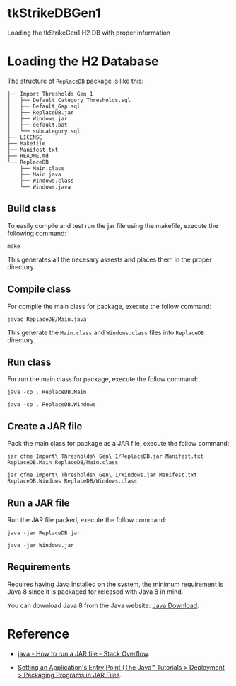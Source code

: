 # tkStrikeDBGen1
Loading the tkStrikeGen1 H2 DB with proper information

Loading the H2 Database
=======================

The structure of ``ReplaceDB`` package is like this:
```
├── Import Thresholds Gen 1
│   ├── Default_Category_Thresholds.sql
│   ├── Default_Gap.sql
│   ├── ReplaceDB.jar
│   ├── Windows.jar
│   ├── default.bat
│   └── subcategory.sql
├── LICENSE
├── Makefile
├── Manifest.txt
├── README.md
└── ReplaceDB
    ├── Main.class
    ├── Main.java
    ├── Windows.class
    └── Windows.java
```

Build class
-------------
To easily compile and test run the jar file using the makefile, execute the following command:

  `make`

This generates all the necesary assests and places them in the proper directory.

Compile class
-------------

For compile the main class for package, execute the follow command:

  `javac ReplaceDB/Main.java`

This generate the ``Main.class`` and ``Windows.class`` files into ``ReplaceDB`` directory.

Run class
---------

For run the main class for package, execute the follow command:

  `java -cp . ReplaceDB.Main`

  `java -cp . ReplaceDB.Windows`

Create a JAR file
-----------------

Pack the main class for package as a JAR file, execute the follow command:

  `jar cfme Import\ Thresholds\ Gen\ 1/ReplaceDB.jar Manifest.txt ReplaceDB.Main ReplaceDB/Main.class`

  `jar cfme Import\ Thresholds\ Gen\ 1/Windows.jar Manifest.txt ReplaceDB.Windows ReplaceDB/Windows.class`


Run a JAR file
--------------

Run the JAR file packed, execute the follow command:

  `java -jar ReplaceDB.jar`

  `java -jar Windows.jar`

Requirements
------------

Requires having Java installed on the system, the minimum requirement is Java 8 since it is packaged for released with Java 8 in mind.

You can download Java 8 from the Java website: [Java Download](https://www.java.com/en/download/).

Reference
=========

- [java - How to run a JAR file - Stack Overflow](http://stackoverflow.com/questions/1238145/how-to-run-a-jar-file).

- [Setting an Application's Entry Point (The Java™ Tutorials > Deployment > Packaging Programs in JAR Files](http://docs.oracle.com/javase/tutorial/deployment/jar/appman.html).
